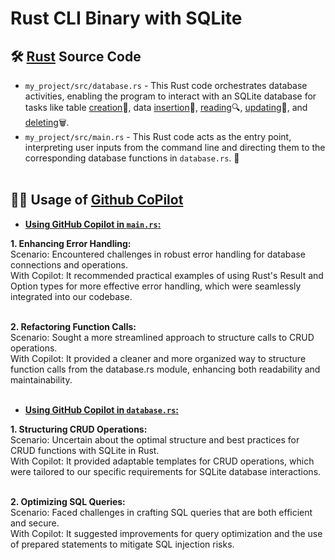 # Rust CLI Binary with SQLite

## 🛠️ <u>Rust</u> Source Code

* ``my_project/src/database.rs`` - This Rust code orchestrates database activities, enabling the program to interact with an SQLite database for tasks like table <u>creation</u>🔨, data <u>insertion</u>📌, <u>reading</u>🔍, <u>updating</u>🔄, and <u>deleting</u>🗑️.<br>
* ``my_project/src/main.rs`` - This Rust code acts as the entry point, interpreting user inputs from the command line and directing them to the corresponding database functions in ``database.rs``. 🚀 <br><br> 

## 🧑‍💻 Usage of <u>Github CoPilot</u>

* <u><b>Using GitHub Copilot in ``main.rs``:</b></u><br>

<b>1. Enhancing Error Handling:</b><br>
Scenario: Encountered challenges in robust error handling for database connections and operations.<br>
With Copilot: It recommended practical examples of using Rust's Result and Option types for more effective error handling, which were seamlessly integrated into our codebase. <br><br>

<b>2. Refactoring Function Calls:</b><br>
Scenario: Sought a more streamlined approach to structure calls to CRUD operations.<br>
With Copilot: It provided a cleaner and more organized way to structure function calls from the database.rs module, enhancing both readability and maintainability. <br><br>

* <u><b>Using GitHub Copilot in ``database.rs``:</b></u><br>

<b>1. Structuring CRUD Operations:</b><br>
Scenario: Uncertain about the optimal structure and best practices for CRUD functions with SQLite in Rust.<br>
With Copilot: It provided adaptable templates for CRUD operations, which were tailored to our specific requirements for SQLite database interactions. <br><br>

<b>2. Optimizing SQL Queries:</b><br>
Scenario: Faced challenges in crafting SQL queries that are both efficient and secure.<br>
With Copilot: It suggested improvements for query optimization and the use of prepared statements to mitigate SQL injection risks. <br><br>

